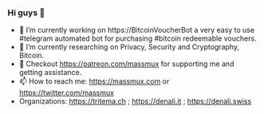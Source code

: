 ### Hi guys 👋


- 🔭 I’m currently working on https://BitcoinVoucherBot a very easy to use #telegram automated bot for purchasing #bitcoin redeemable vouchers. 
- 🌱 I’m currently researching on Privacy, Security and Cryptography, Bitcoin.
- 👯 Checkout https://patreon.com/massmux for supporting me and getting assistance.
- 📫 How to reach me: https://massmux.com or https://twitter.com/massmux
- Organizations: https://tritema.ch ; https://denali.it ; https://denali.swiss

